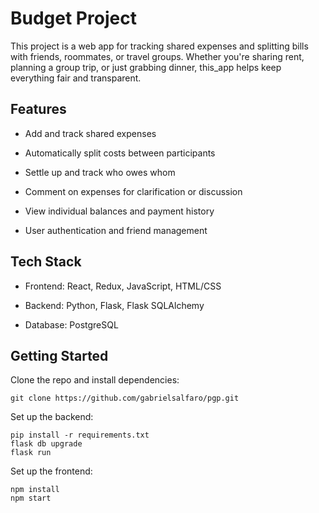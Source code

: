 # Budget Project

This project is a web app for tracking shared expenses and splitting bills with friends, roommates, or travel groups. Whether you're sharing rent, planning a group trip, or just grabbing dinner, this_app helps keep everything fair and transparent.

## Features
* Add and track shared expenses

* Automatically split costs between participants

* Settle up and track who owes whom

* Comment on expenses for clarification or discussion

* View individual balances and payment history

* User authentication and friend management

## Tech Stack
* Frontend: React, Redux, JavaScript, HTML/CSS

* Backend: Python, Flask, Flask SQLAlchemy

* Database: PostgreSQL


## Getting Started

Clone the repo and install dependencies:

```
git clone https://github.com/gabrielsalfaro/pgp.git
```

Set up the backend:

```
pip install -r requirements.txt
flask db upgrade
flask run
```


Set up the frontend:

```
npm install
npm start
```

